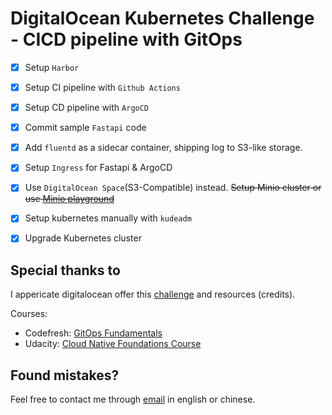# DigitalOcean Kubernetes Challenge - CICD pipeline with GitOps

- [x] Setup `Harbor`
- [x] Setup CI pipeline with `Github Actions`
- [x] Setup CD pipeline with `ArgoCD`
- [x] Commit sample `Fastapi` code
- [x] Add `fluentd` as a sidecar container, shipping log to S3-like storage.
- [x] Setup `Ingress` for Fastapi & ArgoCD
- [x] Use `DigitalOcean Space`(S3-Compatible) instead.
~~Setup Minio cluster or use [Minio playground](https://play.minio.io:9443/)~~

- [x] Setup kubernetes manually with `kudeadm`
- [x] Upgrade Kubernetes cluster


Special thanks to
------------
I appericate digitalocean offer this [challenge](https://www.digitalocean.com/community/pages/kubernetes-challenge#anchor--success-criteria) and resources (credits).

Courses:
- Codefresh: [GitOps Fundamentals](https://codefresh.learnworlds.com/course/gitops-with-argo)
- Udacity: [Cloud Native Foundations Course](https://classroom.udacity.com/courses/ud064)


Found mistakes?
------------
Feel free to contact me through
[email](mailto:muller79924@gmail.com)
in english or chinese.
